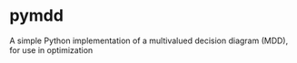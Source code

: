 # pymdd
A simple Python implementation of a multivalued decision diagram (MDD), for use in optimization
